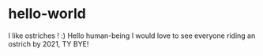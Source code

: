 # hello-world
I like ostriches ! :)
Hello human-being
I would love to see everyone riding an ostrich by 2021, TY BYE!

